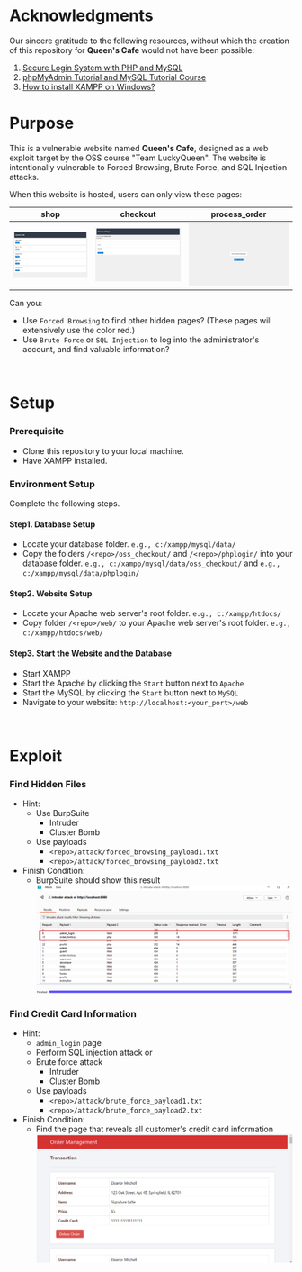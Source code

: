 # Acknowledgments
Our sincere gratitude to the following resources, without which the creation of this repository for **Queen's Cafe** would not have been possible:
1. [Secure Login System with PHP and MySQL](https://codeshack.io/secure-login-system-php-mysql/)
2. [phpMyAdmin Tutorial and MySQL Tutorial Course](https://www.youtube.com/watch?v=j1WVRtcauqw&list=PLk-EmIiBIYGF8WCitdIVq7dvvacqY0rdl&index=4&ab_channel=NickFrostbutter)
3. [How to install XAMPP on Windows?](https://www.geeksforgeeks.org/how-to-install-xampp-on-windows/)

# Purpose
This is a vulnerable website named **Queen's Cafe**, designed as a web exploit target by the OSS course "Team LuckyQueen". The website is intentionally vulnerable to Forced Browsing, Brute Force, and SQL Injection attacks.

When this website is hosted, users can only view these pages:

| shop | checkout | process_order |
| --- | --- | --- |
| <img src="github_src/shop.png" alt="shop" style="he.g.,t:250; width:530px;"> | <img src="github_src/checkout.png" alt="shop" style="he.g.,t:250; width:510px;"> | <img src="github_src/process_order.png" alt="shop" style="he.g.,t:250; width:500px;">|

Can you:
- Use `Forced Browsing` to find other hidden pages? (These pages will extensively use the color red.)
- Use `Brute Force` or `SQL Injection` to log into the administrator's account, and find valuable information?

</br>
  
# Setup

### Prerequisite
- Clone this repository to your local machine.
- Have XAMPP installed.

### Environment Setup
Complete the following steps.

#### Step1. Database Setup
- Locate your database folder. `e.g., c:/xampp/mysql/data/` 
- Copy the folders `/<repo>/oss_checkout/` and `/<repo>/phplogin/` into your database folder. `e.g., c:/xampp/mysql/data/oss_checkout/` and `e.g., c:/xampp/mysql/data/phplogin/`

#### Step2. Website Setup
- Locate your Apache web server's root folder. `e.g., c:/xampp/htdocs/`
- Copy folder `/<repo>/web/` to your Apache web server's root folder. `e.g., c:/xampp/htdocs/web/`

#### Step3. Start the Website and the Database
- Start XAMPP
- Start the Apache by clicking the `Start` button next to `Apache`
- Start the MySQL by clicking the `Start` button next to `MySQL`
- Navigate to your website: `http://localhost:<your_port>/web`

</br>

# Exploit
### Find Hidden Files
- Hint:
  - Use BurpSuite
    - Intruder
    - Cluster Bomb
  - Use payloads
	- `<repo>/attack/forced_browsing_payload1.txt`
	- `<repo>/attack/forced_browsing_payload2.txt`
- Finish Condition:
  - BurpSuite should show this result   
    <img src="github_src/forced_browsing.png" alt="shop" style="he.g.,t:250; width:530px;"> 

### Find Credit Card Information
- Hint:
  - `admin_login` page
  - Perform SQL injection attack or
  - Brute force attack
    - Intruder
    - Cluster Bomb
  - Use payloads
    - `<repo>/attack/brute_force_payload1.txt`
    - `<repo>/attack/brute_force_payload2.txt`
- Finish Condition:
  - Find the page that reveals all customer's credit card information   
    <img src="github_src/admin_order_management.png" alt="shop" style="he.g.,t:250; width:530px;"> 